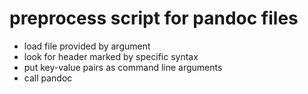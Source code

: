 

# preprocess script for pandoc files

- load file provided by argument
- look for header marked by specific syntax
- put key-value pairs as command line arguments
- call pandoc